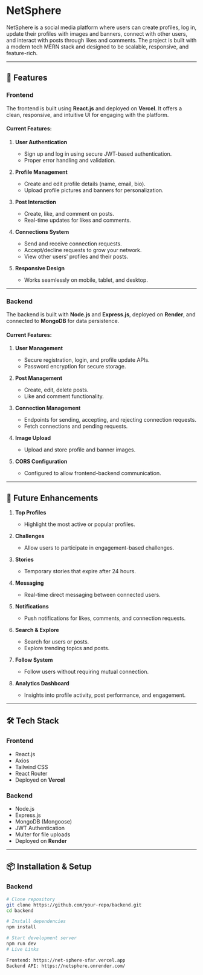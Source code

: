 # NetSphere

NetSphere is a social media platform where users can create profiles, log in, update their profiles with images and banners, connect with other users, and interact with posts through likes and comments. The project is built with a modern tech MERN stack and designed to be scalable, responsive, and feature-rich.

---

## 🚀 Features

### **Frontend**
The frontend is built using **React.js** and deployed on **Vercel**. It offers a clean, responsive, and intuitive UI for engaging with the platform.

#### Current Features:
1. **User Authentication**
   - Sign up and log in using secure JWT-based authentication.
   - Proper error handling and validation.

2. **Profile Management**
   - Create and edit profile details (name, email, bio).
   - Upload profile pictures and banners for personalization.

3. **Post Interaction**
   - Create, like, and comment on posts.
   - Real-time updates for likes and comments.

4. **Connections System**
   - Send and receive connection requests.
   - Accept/decline requests to grow your network.
   - View other users’ profiles and their posts.

5. **Responsive Design**
   - Works seamlessly on mobile, tablet, and desktop.

---

### **Backend**
The backend is built with **Node.js** and **Express.js**, deployed on **Render**, and connected to **MongoDB** for data persistence.

#### Current Features:
1. **User Management**
   - Secure registration, login, and profile update APIs.
   - Password encryption for secure storage.

2. **Post Management**
   - Create, edit, delete posts.
   - Like and comment functionality.

3. **Connection Management**
   - Endpoints for sending, accepting, and rejecting connection requests.
   - Fetch connections and pending requests.

4. **Image Upload**
   - Upload and store profile and banner images.

5. **CORS Configuration**
   - Configured to allow frontend-backend communication.

---

## 🔮 Future Enhancements

1. **Top Profiles**
   - Highlight the most active or popular profiles.

2. **Challenges**
   - Allow users to participate in engagement-based challenges.

3. **Stories**
   - Temporary stories that expire after 24 hours.

4. **Messaging**
   - Real-time direct messaging between connected users.

5. **Notifications**
   - Push notifications for likes, comments, and connection requests.

6. **Search & Explore**
   - Search for users or posts.
   - Explore trending topics and posts.

7. **Follow System**
   - Follow users without requiring mutual connection.

8. **Analytics Dashboard**
   - Insights into profile activity, post performance, and engagement.

---

## 🛠 Tech Stack

### **Frontend**
- React.js
- Axios
- Tailwind CSS
- React Router
- Deployed on **Vercel**

### **Backend**
- Node.js
- Express.js
- MongoDB (Mongoose)
- JWT Authentication
- Multer for file uploads
- Deployed on **Render**

---

## 📦 Installation & Setup

### **Backend**
```bash
# Clone repository
git clone https://github.com/your-repo/backend.git
cd backend

# Install dependencies
npm install

# Start development server
npm run dev
# Live Links 

Frontend: https://net-sphere-sfar.vercel.app
Backend API: https://netsphere.onrender.com/